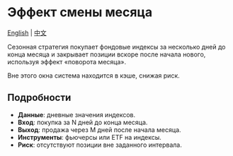 # Эффект смены месяца
[English](README.md) | [中文](README_cn.md)

Сезонная стратегия покупает фондовые индексы за несколько дней до конца месяца и закрывает позиции вскоре после начала нового, используя эффект «поворота месяца».

Вне этого окна система находится в кэше, снижая риск.

## Подробности

- **Данные**: дневные значения индексов.
- **Вход**: покупка за N дней до конца месяца.
- **Выход**: продажа через M дней после начала месяца.
- **Инструменты**: фьючерсы или ETF на индексы.
- **Риск**: отсутствуют позиции вне заданного интервала.

